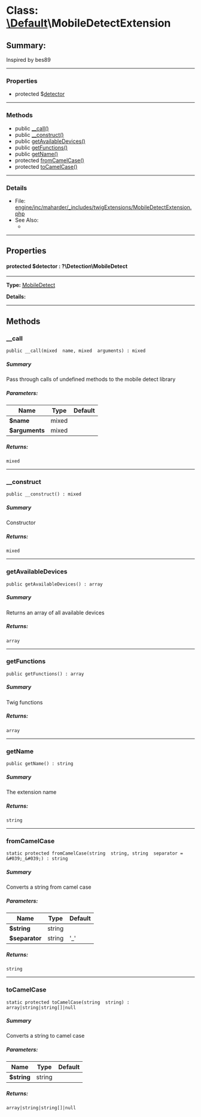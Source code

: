 # Class: [\Default](../../packages/Default.md)\MobileDetectExtension

## Summary:

Inspired by bes89


---

### Properties
* protected $[detector](#property_detector)

---

### Methods

* public [__call()](#method___call)
* public [__construct()](#method___construct)
* public [getAvailableDevices()](#method_getAvailableDevices)
* public [getFunctions()](#method_getFunctions)
* public [getName()](#method_getName)
* protected [fromCamelCase()](#method_fromCamelCase)
* protected [toCamelCase()](#method_toCamelCase)

---

### Details

* File: [engine/inc/maharder/_includes/twigExtensions/MobileDetectExtension.php](../../engine/inc/maharder/_includes/twigExtensions/MobileDetectExtension.php)
* See Also:
  * [](../)

---

## Properties
<a id="property_detector"></a>
#### protected $detector : ?\Detection\MobileDetect
---
**Type:** <a href="../?\Detection\MobileDetect"><abbr title="?\Detection\MobileDetect">MobileDetect</abbr></a>

**Details:**



---

## Methods

<a id="method___call"></a>
### __call

```
public __call(mixed  name, mixed  arguments) : mixed
```

##### Summary

Pass through calls of undefined methods to the mobile detect library

##### Parameters:

| Name | Type | Default |
|------|------|---------|
| **$name** | mixed |  |
| **$arguments** | mixed |  |

##### Returns:

```
mixed
```

---

<a id="method___construct"></a>
### __construct

```
public __construct() : mixed
```

##### Summary

Constructor

##### Returns:

```
mixed
```

---

<a id="method_getAvailableDevices"></a>
### getAvailableDevices

```
public getAvailableDevices() : array
```

##### Summary

Returns an array of all available devices

##### Returns:

```
array
```

---

<a id="method_getFunctions"></a>
### getFunctions

```
public getFunctions() : array
```

##### Summary

Twig functions

##### Returns:

```
array
```

---

<a id="method_getName"></a>
### getName

```
public getName() : string
```

##### Summary

The extension name

##### Returns:

```
string
```

---

<a id="method_fromCamelCase"></a>
### fromCamelCase

```
static protected fromCamelCase(string  string, string  separator = &#039;_&#039;) : string
```

##### Summary

Converts a string from camel case

##### Parameters:

| Name | Type | Default |
|------|------|---------|
| **$string** | string |  |
| **$separator** | string | &#039;_&#039; |

##### Returns:

```
string
```

---

<a id="method_toCamelCase"></a>
### toCamelCase

```
static protected toCamelCase(string  string) : array|string|string[]|null
```

##### Summary

Converts a string to camel case

##### Parameters:

| Name | Type | Default |
|------|------|---------|
| **$string** | string |  |

##### Returns:

```
array|string|string[]|null
```
